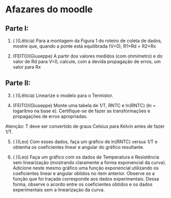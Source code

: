 # Afazares do moodle

## Parte I:

1. ( )(Lêticia) Para a montagem da Figura 1 do roteiro de coleta de dados, mostre que, quando a ponte está equilibrada (V=0), R1×Rd = R2×Rx

2. (FEITO)(Giuseppe) A partir dos valores medidos (com ohmímetro) e do valor de Rd para V=0, calcule, com a devida propagação de erros, um valor para Rx

## Parte II:

3. ( )(Lêticia) Linearize o modelo para o Termistor.

4. (FEITO)(Giuseppe) Monte uma tabela de 1/T, RNTC e ln(RNTC) (ln = logaritmo na base e). Certifique-se de fazer as transformações e propagações de erros apropriadas.

Atenção: T deve ser convertido de graus Celsius para Kelvin antes de fazer 1/T.

5. ( )(Leo) Com esses dados, faça um gráfico de ln(RNTC) versus 1/T e obtenha os coeficientes linear e angular do gráfico resultante.

6. ( )(Leo) Faça um gráfico com os dados de Temperatura e Resistência sem linearização (mostrando claramente a forma exponencial da curva). Adicione neste mesmo gráfico uma função exponencial utilizando os coeficientes linear e angular obtidos no item anterior. Observe se a função que foi traçada corresponde aos dados experimentais. Dessa forma, observe o acordo entre os coeficientes obtidos e os dados experimentais sem a linearização da curva.
